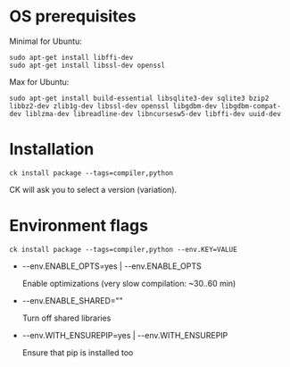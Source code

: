 # OS prerequisites

Minimal for Ubuntu:
```
sudo apt-get install libffi-dev
sudo apt-get install libssl-dev openssl
```

Max for Ubuntu:

```
sudo apt-get install build-essential libsqlite3-dev sqlite3 bzip2 libbz2-dev zlib1g-dev libssl-dev openssl libgdbm-dev libgdbm-compat-dev liblzma-dev libreadline-dev libncursesw5-dev libffi-dev uuid-dev
```

# Installation

```
ck install package --tags=compiler,python
```

CK will ask you to select a version (variation).

# Environment flags

```
ck install package --tags=compiler,python --env.KEY=VALUE
```

* --env.ENABLE_OPTS=yes | --env.ENABLE_OPTS

  Enable optimizations (very slow compilation: ~30..60 min)

* --env.ENABLE_SHARED=""

  Turn off shared libraries

* --env.WITH_ENSUREPIP=yes | --env.WITH_ENSUREPIP

  Ensure that pip is installed too
